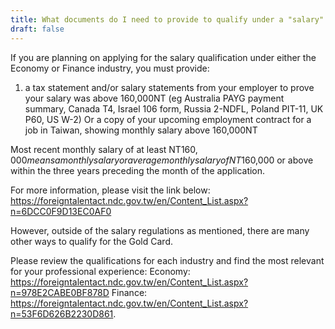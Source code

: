 ```yaml
---
title: What documents do I need to provide to qualify under a "salary" regulation?
draft: false
---
```

If you are planning on applying for the salary qualification under either the Economy or Finance industry, you must provide:
1. a tax statement and/or salary statements from your employer to prove your salary was above 160,000NT (eg Australia PAYG payment summary, Canada T4, Israel 106 form, Russia 2-NDFL, Poland PIT-11, UK P60, US W-2)
   Or
 a copy of your upcoming employment contract for a job in Taiwan, showing monthly salary above 160,000NT

Most recent monthly salary of at least NT$160,000 means a monthly salary or average monthly salary of NT$160,000 or above within the three years preceding the month of the application. 

For more information, please visit the link below:
https://foreigntalentact.ndc.gov.tw/en/Content_List.aspx?n=6DCC0F9D13EC0AF0

However, outside of the salary regulations as mentioned, there are many other ways to qualify for the Gold Card.

Please review the qualifications for each industry and find the most relevant for your professional experience:
Economy: https://foreigntalentact.ndc.gov.tw/en/Content_List.aspx?n=978E2CABE0BF878D
Finance: https://foreigntalentact.ndc.gov.tw/en/Content_List.aspx?n=53F6D626B2230D861.